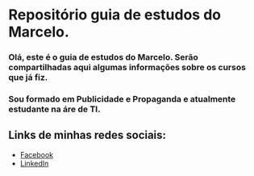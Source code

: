 # Repositório guia de estudos do Marcelo. 

### Olá, este é o guia de estudos do Marcelo. Serão compartilhadas aqui algumas informações sobre os cursos que já fiz. 
### Sou formado em Publicidade e Propaganda e atualmente estudante na áre de TI. 

## Links de minhas redes sociais: 
 - [Facebook](https://www.facebook.com/marceloalfonso.schiavini)
 - [LinkedIn](https://www.linkedin.com/in/marcelo-alfonso-schiavini-a6b4621b9/)
